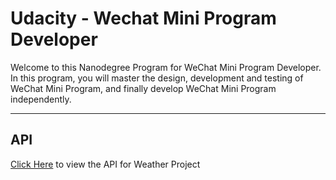 # Udacity - Wechat Mini Program Developer

Welcome to this Nanodegree Program for WeChat Mini Program Developer. In this program, you will master the design, development and testing of WeChat Mini Program, and finally develop WeChat Mini Program independently.

---

## API

[Click Here](https://github.com/wangzuowen/wechat-weather/blob/1-1/weather_api.md) to view the API for Weather Project